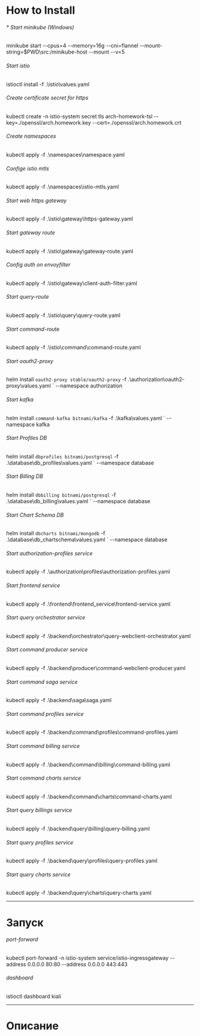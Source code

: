 
# How to Install

###### * Start minikube (Windows)
minikube start --cpus=4 --memory=16g --cni=flannel --mount-string=$PWD\src:/minikube-host --mount --v=5

###### Start istio
istioctl install -f .\istio\values.yaml

###### Create certificate secret for https
kubectl create -n istio-system secret tls arch-homework-tsl --key=./openssl/arch.homework.key --cert=./openssl/arch.homework.crt

###### Create namespaces
kubectl apply -f .\namespaces\namespace.yaml

###### Confige istio mtls
kubectl apply -f .\namespaces\istio-mtls.yaml

###### Start web https gateway
kubectl apply -f .\istio\gateway\https-gateway.yaml

###### Start gateway route
kubectl apply -f .\istio\gateway\gateway-route.yaml



###### Config auth on envoyfilter
kubectl apply -f .\istio\gateway\client-auth-filter.yaml


###### Start query-route
kubectl apply -f .\istio\query\query-route.yaml

###### Start command-route
kubectl apply -f .\istio\command\command-route.yaml



###### Start oauth2-proxy
helm install `
oauth2-proxy stable/oauth2-proxy `
-f .\authorization\oauth2-proxy\values.yaml `
--namespace authorization

###### Start kafka
helm install `
command-kafka bitnami/kafka `
-f .\kafka\values.yaml `
--namespace kafka

###### Start Profiles DB
helm install `
dbprofiles bitnami/postgresql `
-f .\database\db_profiles\values.yaml `
--namespace database

###### Start Billing DB
helm install `
dbbilling bitnami/postgresql `
-f .\database\db_billing\values.yaml `
--namespace database

###### Start Chart Schema DB
helm install `
dbcharts bitnami/mongodb `
-f .\database\db_chartschema\values.yaml `
--namespace database


###### Start authorization-profiles service
kubectl apply -f .\authorization\profiles\authorization-profiles.yaml

###### Start frontend service
kubectl apply -f .\frontend\frontend_service\frontend-service.yaml

###### Start query orchestrator service
kubectl apply -f .\backend\orchestrator\query-webclient-orchestrator.yaml

###### Start command producer service
kubectl apply -f .\backend\producer\command-webclient-producer.yaml

###### Start command saga service
kubectl apply -f .\backend\saga\saga.yaml

###### Start command profiles service
kubectl apply -f .\backend\command\profiles\command-profiles.yaml

###### Start command billing service
kubectl apply -f .\backend\command\billing\command-billing.yaml

###### Start command charts service
kubectl apply -f .\backend\command\charts\command-charts.yaml

###### Start query billings service
kubectl apply -f .\backend\query\billing\query-billing.yaml

###### Start query profiles service
kubectl apply -f .\backend\query\profiles\query-profiles.yaml

###### Start query charts service
kubectl apply -f .\backend\query\charts\query-charts.yaml




---
# Запуск

###### port-forward
kubectl port-forward -n istio-system service/istio-ingressgateway --address 0.0.0.0 80:80 --address 0.0.0.0 443:443

###### dashboard
istioctl dashboard kiali

---
# Описание

